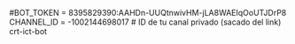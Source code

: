 #BOT_TOKEN = 8395829390:AAHDn-UUQtnwivHM-jLA8WAEIqOoUTJDrP8
CHANNEL_ID = -1002144698017   # ID de tu canal privado (sacado del link)
 crt-ict-bot
